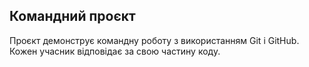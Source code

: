 ## Командний проєкт
Проєкт демонструє командну роботу з використанням Git і GitHub. Кожен учасник відповідає за свою частину коду.

